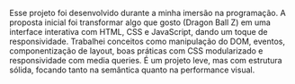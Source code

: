 Esse projeto foi desenvolvido durante a minha imersão na programação. A proposta inicial foi transformar algo que gosto (Dragon Ball Z) em uma interface interativa com 
HTML, CSS e JavaScript, dando um toque de responsividade. Trabalhei conceitos como manipulação do DOM, eventos, componentização de layout, boas práticas com CSS
modularizado e responsividade com media queries. É um projeto leve, mas com estrutura sólida, focando tanto na semântica quanto na performance visual.

